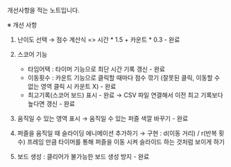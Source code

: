 개선사항을 적는 노트입니다.

※ 개선 사항

1. 난이도 선택
→ 점수 계산식 => 시간 * 1.5 + 카운트 * 0.3 - 완료

2. 스코어 기능
   - 타임어택 : 타이머 기능으로 최단 시간 기록 갱신 - 완료
   - 이동횟수 : 카운트 기능으로 클릭할 때마다 점수 깎기 (잘못된 클릭, 이동할 수 없는 영역 클릭 시 카운트 X) - 완료
   - 최고기록(스코어 보드) 표시 - 완료
   → CSV 파일 연결해서 이전 최고 기록보다 높다면 갱신 - 완료

3. 움직일 수 있는 영역 표시
→ 움직일 수 있는 퍼즐 색깔 바꾸기 - 완료

4. 퍼즐을 움직일 때 슬라이딩 에니메이션 추가하기
→ 구현 : d(이동 거리) / r(반복 횟수) 프레임 만큼 타이머를 통해 퍼즐을 이동 시켜 슬라이드 하는 것처럼 보이게 하기

5. 보드 생성 : 클리어가 불가능한 보드 생성 방지 - 완료